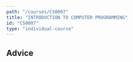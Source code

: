 ```yaml
---
path: "/courses/CS0007"
title: "INTRODUCTION TO COMPUTER PROGRAMMING"
id: "CS0007"
type: "individual-course"
---
```


## Advice

